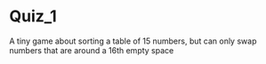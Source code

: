 # Quiz_1
A tiny game about sorting a table of 15 numbers, but can only swap numbers that are around a 16th empty space
